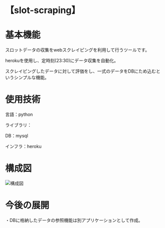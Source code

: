 # 【slot-scraping】

# 基本機能
スロットデータの収集をwebスクレイピングを利用して行うツールです。

herokuを使用し、定時刻(23:30)にデータ収集を自動化。

スクレイピングしたデータに対して評価をし、一式のデータをDBにため込むというシンプルな機能。

# 使用技術
言語：python

ライブラリ：

DB：mysql

インフラ：heroku

# 構成図
![構成図](https://user-images.githubusercontent.com/46840997/103073699-66e80b80-460b-11eb-8566-cd2b3a2cb6ff.PNG)

# 今後の展開
・DBに格納したデータの参照機能は別アプリケーションとして作成。

